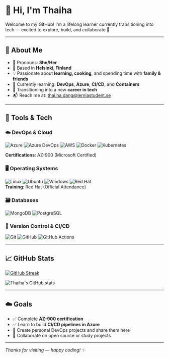 # 👋 Hi, I'm Thaiha

Welcome to my GitHub! I'm a lifelong learner currently transitioning into tech — excited to explore, build, and collaborate 🚀

---

## 🧠 About Me

- 👩 Pronouns: **She/Her**
- 📍 Based in **Helsinki, Finland**
- 💡 Passionate about **learning, cooking**, and spending time with **family & friends**
- 🎯 Currently learning: **DevOps**, **Azure**, **CI/CD**, and **Containers**
- 🌱 Transitioning into a new **career in tech**
- 📬 Reach me at: [thai.ha.dang@lerniastudent.se](mailto:thai.ha.dang@lerniastudent.se)

---

## 🔧 Tools & Tech

### ☁️ DevOps & Cloud
![Azure](https://img.shields.io/badge/Azure-0078D4?style=for-the-badge&logo=microsoftazure&logoColor=white)
![Azure DevOps](https://img.shields.io/badge/Azure_DevOps-0078D7?style=for-the-badge&logo=azuredevops&logoColor=white)
![AWS](https://img.shields.io/badge/AWS-232F3E?style=for-the-badge&logo=amazonaws&logoColor=white)
![Docker](https://img.shields.io/badge/Docker-2496ED?style=for-the-badge&logo=docker&logoColor=white)
![Kubernetes](https://img.shields.io/badge/Kubernetes-326CE5?style=for-the-badge&logo=kubernetes&logoColor=white)
  
**Certifications**: AZ-900 (Microsoft Certified)  

### 🖥️ Operating Systems
![Linux](https://img.shields.io/badge/Linux-FCC624?style=for-the-badge&logo=linux&logoColor=black)
![Ubuntu](https://img.shields.io/badge/Ubuntu-E95420?style=for-the-badge&logo=ubuntu&logoColor=white)
![Windows](https://img.shields.io/badge/Windows-0078D6?style=for-the-badge&logo=windows&logoColor=white)
![Red Hat](https://img.shields.io/badge/Red%20Hat-EE0000?style=for-the-badge&logo=redhat&logoColor=white)  
**Training**: Red Hat (Official Attendance)  

### 🗃️ Databases
![MongoDB](https://img.shields.io/badge/MongoDB-47A248?style=for-the-badge&logo=mongodb&logoColor=white)
![PostgreSQL](https://img.shields.io/badge/PostgreSQL-4169E1?style=for-the-badge&logo=postgresql&logoColor=white)

### 🔄 Version Control & CI/CD
![Git](https://img.shields.io/badge/Git-F05032?style=for-the-badge&logo=git&logoColor=white)
![GitHub](https://img.shields.io/badge/GitHub-181717?style=for-the-badge&logo=github&logoColor=white)
![GitHub Actions](https://img.shields.io/badge/GitHub_Actions-2088FF?style=for-the-badge&logo=githubactions&logoColor=white)

---

## 📈 GitHub Stats

[![GitHub Streak](https://streak-stats.demolab.com?user=thaiha-hub&theme=nightfox&hide_border=true)](https://git.io/streak-stats)

![Thaiha's GitHub stats](https://github-readme-stats.vercel.app/api?username=thaiha-hub&show_icons=true&theme=midnight-purple&hide_rank=true&hide_border=true&title_color=9fafff&icon_color=00ffe4&text_color=8df6d5)

---

## ☁️ Goals

- ✅ Complete **AZ-900 certification**
- ✅ Learn to build **CI/CD pipelines in Azure**
- 🚧 Create personal DevOps projects and share them here
- 🤝 Collaborate on open source or study projects

---

_Thanks for visiting — happy coding! ✨_

<!---
thaiha-hub/thaiha-hub is a ✨ special ✨ repository because its `README.md` (this file) appears on your GitHub profile.
You can click the Preview link to take a look at your changes.
--->
